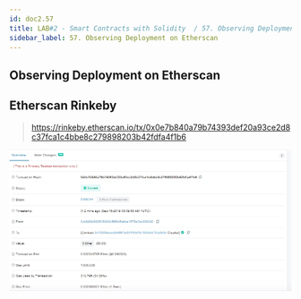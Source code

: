 ```yaml
---
id: doc2.57
title: LAB#2 - Smart Contracts with Solidity  / 57. Observing Deployment on Etherscan
sidebar_label: 57. Observing Deployment on Etherscan
---
```


## Observing Deployment on Etherscan
## Etherscan Rinkeby

> https://rinkeby.etherscan.io/tx/0x0e7b840a79b74393def20a93ce2d8c37fca1c4bbe8c279898203b42fdfa4f1b6


![alt text](.\assets\Imagem56_2.jpg)
